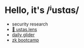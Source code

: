 # Hello, it's /ʲustɑs/

- security research
- [🌿 ustas.lens](https://hey.xyz/u/ustas)
- [daily glider](/posts/daily-glider)
- [zk bootcamp](/posts/zk-bootcamp)
    